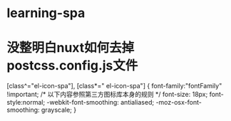 # learning-spa
# 没整明白nuxt如何去掉postcss.config.js文件

[class^="el-icon-spa"], [class*=" el-icon-spa"] {
  font-family:"fontFamily" !important;
  /* 以下内容参照第三方图标库本身的规则 */
  font-size: 18px;
  font-style:normal;
  -webkit-font-smoothing: antialiased;
  -moz-osx-font-smoothing: grayscale;
}